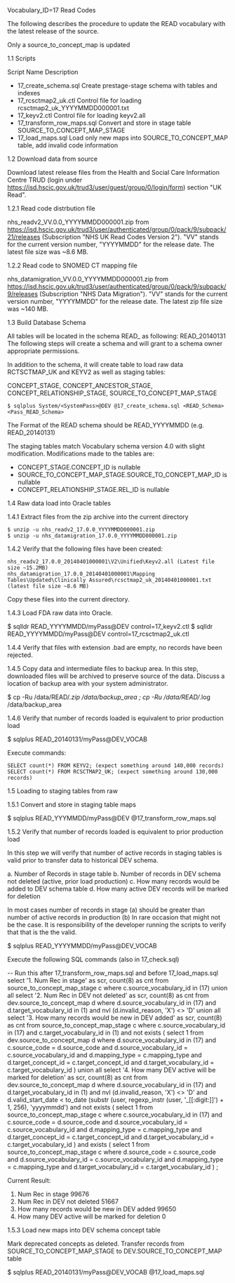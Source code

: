 Vocabulary_ID=17 Read Codes

The following describes the procedure to update the READ vocabulary  with the latest release of the source.

Only a source_to_concept_map is updated


1.1 Scripts

Script Name Description
- 17_create_schema.sql  Create prestage-stage schema with tables and indexes
- 17_rcsctmap2_uk.ctl  Control file for loading rcsctmap2_uk_YYYYMMDD000001.txt
- 17_keyv2.ctl	Control file for loading keyv2.all
- 17_transform_row_maps.sql Convert and store in stage table SOURCE_TO_CONCEPT_MAP_STAGE
- 17_load_maps.sql  Load only new maps into SOURCE_TO_CONCEPT_MAP table, add invalid code information


1.2 Download data from source

Download latest release files from the Health and Social Care Information Centre TRUD 
(login under https://isd.hscic.gov.uk/trud3/user/guest/group/0/login/form) 
section "UK Read".

1.2.1	Read code distrbution file
	
nhs_readv2_VV.0.0_YYYYMMDD000001.zip from https://isd.hscic.gov.uk/trud3/user/authenticated/group/0/pack/9/subpack/21/releases
(Subscription "NHS UK Read Codes Version 2"). "VV" stands for the current version number, "YYYYMMDD" for the release date.
The latest file size was ~8.6 MB.

1.2.2 Read code to SNOMED CT mapping file

nhs_datamigration_VV.0.0_YYYYMMDD000001.zip from https://isd.hscic.gov.uk/trud3/user/authenticated/group/0/pack/9/subpack/9/releases 
(Subscription "NHS Data Migration"). "VV" stands for the current version number, "YYYYMMDD" for the release date.
The latest zip file size was ~140 MB.


1.3 Build Database Schema

All tables will be located in the schema READ_<DateOfSourceFile> as following: READ_20140131
The following steps will create a schema and will grant to a schema owner appropriate permissions. 

In addition to the schema, it will create table to load raw data RCTSCTMAP_UK and KEYV2 as well as staging tables: 

CONCEPT_STAGE, CONCEPT_ANCESTOR_STAGE, 
CONCEPT_RELATIONSHIP_STAGE, 
SOURCE_TO_CONCEPT_MAP_STAGE

	$ sqlplus System/<SystemPass>@DEV @17_create_schema.sql <READ_Schema> <Pass_READ_Schema>

The Format of the READ schema should be READ_YYYYMMDD (e.g. READ_20140131)

The staging tables match Vocabulary schema version 4.0 with slight modification. Modifications made to the tables are:

- CONCEPT_STAGE.CONCEPT_ID is nullable
- SOURCE_TO_CONCEPT_MAP_STAGE.SOURCE_TO_CONCEPT_MAP_ID is nullable
- CONCEPT_RELATIONSHIP_STAGE.REL_ID is nullable


1.4 Raw data load into Oracle tables

1.4.1 Extract files from the zip archive into the current directory

	$ unzip -u nhs_readv2_17.0.0_YYYYMMDD000001.zip
	$ unzip -u nhs_datamigration_17.0.0_YYYYMMDD000001.zip

1.4.2 Verify that the following files have been created:

	nhs_readv2_17.0.0_20140401000001\V2\Unified\Keyv2.all (Latest file size ~15.2MB)
	nhs_datamigration_17.0.0_20140401000001\Mapping Tables\Updated\Clinically Assured\rcsctmap2_uk_20140401000001.txt
	(latest file size ~8.6 MB)
	
Copy these files into the current directory.

1.4.3    Load FDA raw data into Oracle. 

  $ sqlldr READ_YYYYMMDD/myPass@DEV control=17_keyv2.ctl
  $ sqlldr READ_YYYYMMDD/myPass@DEV control=17_rcsctmap2_uk.ctl

1.4.4 Verify that files with extension .bad are empty, no records have been rejected.

1.4.5 Copy data and intermediate files to backup area. In this step, downloaded files will be archived to preserve source of the data. Discuss a location of backup area with your system administrator.         

  $ cp -Ru /data/READ/*.zip /data/backup_area ; cp -Ru /data/READ/*.log /data/backup_area

1.4.6  Verify that number of records loaded is equivalent to prior production load

 $ sqlplus READ_20140131/myPass@DEV_VOCAB

Execute commands:

    SELECT count(*) FROM KEYV2; (expect something around 140,000 records)
    SELECT count(*) FROM RCSCTMAP2_UK; (expect something around 130,000 records)


1.5 Loading to staging tables from raw

1.5.1 Convert and store in staging table maps

  $  sqlplus READ_YYYMMDD/myPass@DEV @17_transform_row_maps.sql

1.5.2  Verify that number of records loaded is equivalent to prior production load

In this step we will verify that number of active records in staging tables is valid prior to transfer data to historical DEV schema. 

  a. Number of Records in stage table
  b. Number of records in DEV schema not deleted (active, prior load production)
  c. How many records would be added to DEV schema table
	d. How many active DEV records will be marked for deletion

In most cases  number of records in stage (a) should be greater than number of active records in production (b) 
In rare occasion that might not be the case. It is responsibility of the developer running the scripts to verify that that is the the valid.

 $ sqlplus READ_YYYYMMDD/myPass@DEV_VOCAB

Execute the following SQL commands (also in 17_check.sql)

-- Run this after 17_transform_row_maps.sql and before 17_load_maps.sql
select '1. Num Rec in stage' as scr, count(8) as cnt
from source_to_concept_map_stage c
where c.source_vocabulary_id in (17)
union all
select '2. Num Rec in DEV not deleted' as scr, count(8) as cnt
from dev.source_to_concept_map d
where d.source_vocabulary_id in (17)
  and d.target_vocabulary_id in (1)
  and nvl (d.invalid_reason, 'X') <> 'D'
union all
select '3. How many records would be new in DEV added' as scr, count(8) as cnt
from source_to_concept_map_stage c
where c.source_vocabulary_id in (17) and c.target_vocabulary_id in (1)
  and not exists (
    select 1
    from dev.source_to_concept_map d
    where d.source_vocabulary_id in (17)
      and c.source_code = d.source_code
      and d.source_vocabulary_id = c.source_vocabulary_id
      and d.mapping_type = c.mapping_type
      and d.target_concept_id = c.target_concept_id
      and d.target_vocabulary_id = c.target_vocabulary_id
  )
union all
select '4. How many DEV active will be marked for deletion' as scr, count(8) as cnt
from dev.source_to_concept_map d
where d.source_vocabulary_id in (17)
  and d.target_vocabulary_id in (1)
  and nvl (d.invalid_reason, 'X') <> 'D'
  and d.valid_start_date < to_date (substr (user, regexp_instr (user, '_[[:digit:]]') + 1, 256), 'yyyymmdd')
  and not exists (
    select 1
    from source_to_concept_map_stage c
    where c.source_vocabulary_id in (17)
    and c.source_code = d.source_code
    and d.source_vocabulary_id = c.source_vocabulary_id
    and d.mapping_type = c.mapping_type
    and d.target_concept_id = c.target_concept_id
    and d.target_vocabulary_id = c.target_vocabulary_id
  )
  and exists (
    select 1
    from source_to_concept_map_stage c
    where d.source_code = c.source_code
    and d.source_vocabulary_id = c.source_vocabulary_id
    and d.mapping_type = c.mapping_type
    and d.target_vocabulary_id = c.target_vocabulary_id
  )
;


Current Result:
1. Num Rec in stage	99676
2. Num Rec in DEV not deleted	51667
3. How many records would be new in DEV added	99650
4. How many DEV active will be marked for deletion	0

1.5.3    Load new maps into DEV schema concept table

Mark deprecated concepts as deleted. Transfer records from SOURCE_TO_CONCEPT_MAP_STAGE to DEV.SOURCE_TO_CONCEPT_MAP table

  $  sqlplus READ_20140131/myPass@DEV_VOCAB @17_load_maps.sql 
